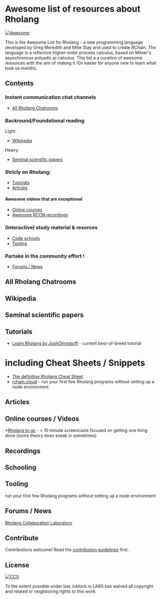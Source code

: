 # Awesome list of resources about Rholang 
[![Awesome](https://awesome.re/badge.svg)](https://awesome.re)

This is the Awesome List for Rholang - a new programming language developed by Greg Meredith and Mike Stay and used to create RChain. The language is a reflective higher-order process calculus, based on Milner's asynchronous polyadic pi calculus. This list a a curation of awesome resources with the aim of making it 10x easier for anyone new to learn what took us months.

## Contents

### Instant communication chat channels
* [All Rholang Chatrooms](#all-rholang-chatrooms)
### Backround/Foundational reading
Light:
* [Wikipedia](#wikipedia)

Heavy:
* [Seminal scientific papers](#seminal-scientific-papers)
### Stricly on Rholang: 
* [Tutorials](#tutorials)
* [Articles](#articles)
#### Awesome videos that are exceptional
* [Online courses](#online-courses)
* [Awesome RCON recordings](#recordings)
### (Interactive) study material & resorces
* [Code schools](#schooling)
* [Tooling](#tooling)
### Partake in the community effort !
* [Forums / News](#forums--news)

## All Rholang Chatrooms

## Wikipedia

## Seminal scientific papers

## Tutorials 
* [Learn Rholang by JoshOhrndorff](https://www.rchain.coop/learn-rholang) - current best-of-breed tutorial
# including Cheat Sheets / Snippets
* [The definitive Rholang Cheat Sheet](https://github.com/JoshOrndorff/LearnRholangByExample/tree/master/cheatSheet)
* [rchain.cloud](https://www.rchain.cloud) - run your first few Rholang programs without setting up a node environment

## Articles

## Online courses / Videos
*[Rholang to go](https://www.youtube.com/watch?v=8jGQBeMl7YE&list=PLDj0XyKkeYndejKjDy625DALydGEeRLX_) - < 10 minute screencasts focused on getting one thing done (some theory does sneak in sometimes)
## Recordings

## Schooling

## Tooling
run your first few Rholang programs without setting up a node environment
## Forums / News

[Rholang Collaboration Laboratory](https://docs.google.com/document/d/1YnXr8zx-0Wv8mSule1GXTvs1BVayEs0wKjovC-9EMOQ/edit?usp=sharing)

## Contribute

Contributions welcome! Read the [contribution guidelines](CONTRIBUTING.md) first.

## License

[![CC0](http://mirrors.creativecommons.org/presskit/buttons/88x31/svg/cc-zero.svg)](https://creativecommons.org/publicdomain/zero/1.0/)

To the extent possible under law, inblock.io LABS has waived all copyright and related or neighboring rights to this work.
